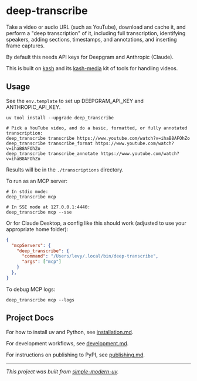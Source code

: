 # deep-transcribe

Take a video or audio URL (such as YouTube), download and cache it, and perform a "deep
transcription" of it, including full transcription, identifying speakers, adding
sections, timestamps, and annotations, and inserting frame captures.

By default this needs API keys for Deepgram and Anthropic (Claude).

This is built on [kash](https://www.github.com/jlevy/kash) and its
[kash-media](https://www.github.com/jlevy/kash-media) kit of tools for handling videos.

## Usage

See the `env.template` to set up DEEPGRAM_API_KEY and ANTHROPIC_API_KEY.

```shell
uv tool install --upgrade deep_transcribe

# Pick a YouTube video, and do a basic, formatted, or fully annotated transcription:
deep_transcribe transcribe https://www.youtube.com/watch?v=ihaB8AFOhZo
deep_transcribe transcribe_format https://www.youtube.com/watch?v=ihaB8AFOhZo
deep_transcribe transcribe_annotate https://www.youtube.com/watch?v=ihaB8AFOhZo
```

Results will be in the `./transcriptions` directory.

To run as an MCP server:

```shell
# In stdio mode:
deep_transcribe mcp

# In SSE mode at 127.0.0.1:4440:
deep_transcribe mcp --sse
```

Or for Claude Desktop, a config like this should work (adjusted to use your appropriate home folder):

```json
{
  "mcpServers": {
    "deep_transcribe": {
      "command": "/Users/levy/.local/bin/deep-transcribe",
      "args": ["mcp"]
    }
  },
}
```

To debug MCP logs:

```shell
deep_transcribe mcp --logs
```

## Project Docs

For how to install uv and Python, see [installation.md](installation.md).

For development workflows, see [development.md](development.md).

For instructions on publishing to PyPI, see [publishing.md](publishing.md).

* * *

*This project was built from
[simple-modern-uv](https://github.com/jlevy/simple-modern-uv).*
```
```

